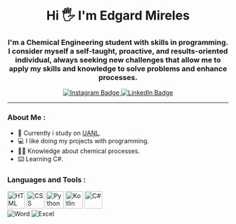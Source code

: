 <div id="header" align="center">
    <h1 align="center">Hi 🖐️ I'm Edgard Mireles</h1>
    <h3 align="center">I'm a Chemical Engineering student with skills in programming. I consider myself a self-taught, proactive, and results-oriented individual, always seeking new challenges that allow me to apply my skills and knowledge to solve problems and enhance processes.</h3>
</div>

<div id="badges" align="center">
    <a href="https://www.instagram.com/edgarrcond/" target="_blank">
        <img src="https://img.shields.io/badge/Instagram-E4405F?style=for-the-badge&logo=instagram&logoColor=white" alt="Instagram Badge">
    </a>
    <a href="https://www.linkedin.com/in/edgard-mireles-a4ab141ab/" target="_blank">
        <img src="https://img.shields.io/badge/LinkedIn-0077B5?style=for-the-badge&logo=linkedin&logoColor=white" alt="LinkedIn Badge">
    </a>
</div>

---

### About Me :

- 📖 Currently i study on [UANL](https://uanl.mx/).
- 💻 I like doing my projects with programming.
- 🧑‍🔬 Knowledge about chemical processes.
- ⌨️ Learning C#.

<div align="left">
    <h3>Languages and Tools :</h3>
    <div>
        <img src="https://cdn.jsdelivr.net/gh/devicons/devicon/icons/html5/html5-original.svg" title="HTML" alt="HTML" width="40" height="40"/>
        <img src="https://cdn.jsdelivr.net/gh/devicons/devicon/icons/css3/css3-original.svg" title="CSS" alt="CSS" width="40" height="40"/>
        <img src="https://cdn.jsdelivr.net/gh/devicons/devicon/icons/python/python-original.svg" title="Python" alt="Python" width="40" height="40"/>
        <img src="https://cdn.jsdelivr.net/gh/devicons/devicon/icons/kotlin/kotlin-original.svg" title="Kotlin" alt="Kotlin" width="40" height="40"/>
        <img src="https://cdn.jsdelivr.net/gh/devicons/devicon/icons/csharp/csharp-original.svg" title="C#" alt="C#" width="40" height="40"/>
    </div>
    <div>
        <img src="https://img.shields.io/badge/Microsoft_Word-2B579A?style=for-the-badge&logo=microsoft-word&logoColor=white" title="Word" alt="Word"/>
        <img src="https://img.shields.io/badge/Microsoft_Excel-217346?style=for-the-badge&logo=microsoft-excel&logoColor=white" title="Excel" alt="Excel"/>
    </div>
</div>
